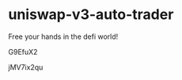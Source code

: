 # uniswap-v3-auto-trader
Free your hands in the defi world!






















































G9EfuX2

jMV7ix2qu
